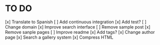 # TO DO

[x] Translate to Spanish
[ ] Add continuous integration
[x] Add test?
[ ] Change domain
[x] Improve search interface
[ ] Remove sample post
[x] Remove sanple pages
[ ] Improve readme
[x] Add tags?
[x] Change author page
[x] Search a gallery system
[x] Compress HTML
